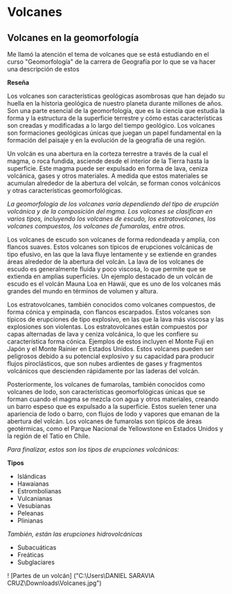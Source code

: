 # Volcanes
## Volcanes en la geomorfología

Me llamó la atención el tema de volcanes que se está estudiando en el curso "Geomorfología" de la carrera de Geografía por lo que se va hacer una descripción de estos

**Reseña**

Los volcanes son características geológicas asombrosas que han dejado su huella en la historia geológica de nuestro planeta durante millones de años. Son una parte esencial de la geomorfología, que es la ciencia que estudia la forma y la estructura de la superficie terrestre y cómo estas características son creadas y modificadas a lo largo del tiempo geológico. Los volcanes son formaciones geológicas únicas que juegan un papel fundamental en la formación del paisaje y en la evolución de la geografía de una región.

Un volcán es una abertura en la corteza terrestre a través de la cual el magma, o roca fundida, asciende desde el interior de la Tierra hasta la superficie. Este magma puede ser expulsado en forma de lava, ceniza volcánica, gases y otros materiales. A medida que estos materiales se acumulan alrededor de la abertura del volcán, se forman conos volcánicos y otras características geomorfológicas.

*La geomorfología de los volcanes varía dependiendo del tipo de erupción volcánica y de la composición del mgma. Los volcanes se clasifican en varios tipos, incluyendo los volcanes de escudo, los estratovolcanes, los volcanes compuestos, los volcanes de fumarolas, entre otros.*

Los volcanes de escudo son volcanes de forma redondeada y amplia, con flancos suaves. Estos volcanes son típicos de erupciones volcánicas de tipo efusivo, en las que la lava fluye lentamente y se extiende en grandes áreas alrededor de la abertura del volcán. La lava de los volcanes de escudo es generalmente fluida y poco viscosa, lo que permite que se extienda en amplias superficies. Un ejemplo destacado de un volcán de escudo es el volcán Mauna Loa en Hawái, que es uno de los volcanes más grandes del mundo en términos de volumen y altura.

Los estratovolcanes, también conocidos como volcanes compuestos, de forma cónica y empinada, con flancos escarpados. Estos volcanes son típicos de erupciones de tipo explosivo, en las que la lava más viscosa y las explosiones son violentas. Los estratovolcanes están compuestos por capas alternadas de lava y ceniza volcánica, lo que les confiere su característica forma cónica. Ejemplos de estos incluyen el Monte Fuji en Japón y el Monte Rainier en Estados Unidos. Estos volcanes pueden ser peligrosos debido a su potencial explosivo y su capacidad para producir flujos piroclásticos, que son nubes ardientes de gases y fragmentos volcánicos que descienden rápidamente por las laderas del volcán.

Posteriormente, los volcanes de fumarolas, también conocidos como volcanes de lodo, son características geomorfológicas únicas que se forman cuando el magma se mezcla con agua y otros materiales, creando un barro espeso que es expulsado a la superficie. Estos suelen tener una apariencia de lodo o barro, con flujos de lodo y vapores que emanan de la abertura del volcán. Los volcanes de fumarolas son típicos de áreas geotérmicas, como el Parque Nacional de Yellowstone en Estados Unidos y la región de el Tatio en Chile.

*Para finalizar, estos son los tipos de erupciones volcánicas:*

**Tipos**
- Islándicas
- Hawaianas 
- Estrombolianas
- Vulcanianas 
- Vesubianas
- Peleanas 
- Plinianas 

*También, están las erupciones hidrovolcánicas*
- Subacuáticas
- Freáticas
- Subglaciares

! [Partes de un volcán] ("C:\Users\DANIEL SARAVIA CRUZ\Downloads\Volcanes.jpg")
